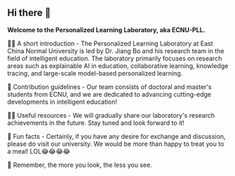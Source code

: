 ## Hi there 👋



**Welcome to the Personalized Learning Laboratory, aka ECNU-PLL.**

🙋‍♀️ A short introduction - The Personalized Learning Laboratory at East China Normal University is led by Dr. Jiang Bo and his research team in the field of intelligent education. The laboratory primarily focuses on research areas such as explainable AI in education, collaborative learning, knowledge tracing, and large-scale model-based personalized learning.

🌈 Contribution guidelines - Our team consists of doctoral and master's students from ECNU, and we are dedicated to advancing cutting-edge developments in intelligent education!

👩‍💻 Useful resources - We will gradually share our laboratory's research achievements in the future. Stay tuned and look forward to it!

🍿 Fun facts - Certainly, if you have any desire for exchange and discussion, please do visit our university. We would be more than happy to treat you to a meal! LOL😂😂😂😂

🧙 Remember, the more you look, the less you see. 

